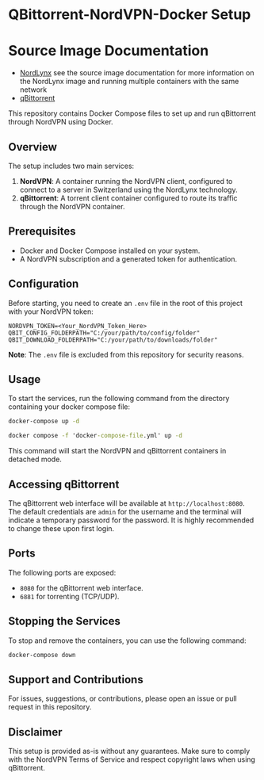 # QBittorrent-NordVPN-Docker Setup

# Source Image Documentation
- [NordLynx](https://github.com/bubuntux/nordlynx)
    see the source image documentation for more information on the NordLynx image and running multiple containers with the same network
- [qBittorrent](https://github.com/linuxserver/docker-qbittorrent)

This repository contains Docker Compose files to set up and run qBittorrent through NordVPN using Docker.

## Overview

The setup includes two main services:
1. **NordVPN**: A container running the NordVPN client, configured to connect to a server in Switzerland using the NordLynx technology.
2. **qBittorrent**: A torrent client container configured to route its traffic through the NordVPN container.

## Prerequisites

- Docker and Docker Compose installed on your system.
- A NordVPN subscription and a generated token for authentication.

## Configuration

Before starting, you need to create an `.env` file in the root of this project with your NordVPN token:

```env
NORDVPN_TOKEN=<Your_NordVPN_Token_Here>
QBIT_CONFIG_FOLDERPATH="C:/your/path/to/config/folder"
QBIT_DOWNLOAD_FOLDERPATH="C:/your/path/to/downloads/folder"
```

**Note**: The `.env` file is excluded from this repository for security reasons.

## Usage

To start the services, run the following command from the directory containing your docker compose file:

```bash
docker-compose up -d
```

```cmd
docker compose -f 'docker-compose-file.yml' up -d
```

This command will start the NordVPN and qBittorrent containers in detached mode.

## Accessing qBittorrent

The qBittorrent web interface will be available at `http://localhost:8080`. The default credentials are `admin` for the username and the terminal will indicate a temporary password for the password. It is highly recommended to change these upon first login.

## Ports

The following ports are exposed:

- `8080` for the qBittorrent web interface.
- `6881` for torrenting (TCP/UDP).

## Stopping the Services

To stop and remove the containers, you can use the following command:

```bash
docker-compose down
```

## Support and Contributions

For issues, suggestions, or contributions, please open an issue or pull request in this repository.

## Disclaimer

This setup is provided as-is without any guarantees. Make sure to comply with the NordVPN Terms of Service and respect copyright laws when using qBittorrent.
